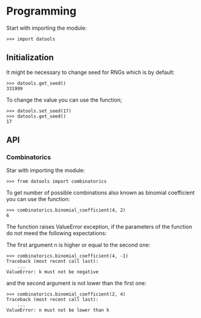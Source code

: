 # Programming

Start with importing the module:

    >>> import datools

## Initialization

It might be necessary to change seed for RNGs which is by default:

    >>> datools.get_seed()
    331999

To change the value you can use the function;

    >>> datools.set_seed(17)
    >>> datools.get_seed()
    17

## API

### Combinatorics

Star with importing the module:

    >>> from datools import combinatorics

To get number of possible combinations also known as binomial coefficient you
can use the function:

    >>> combinatorics.binomial_coefficient(4, 2)
    6

The function raises ValueError exception, if the parameters of the function do
not meed the following expectations:

The first argument n is higher or equal to the second one:

    >>> combinatorics.binomial_coefficient(4, -1)
    Traceback (most recent call last):
        ...
    ValueError: k must not be negative

and the second argument is not lower than the first one:

    >>> combinatorics.binomial_coefficient(2, 4)
    Traceback (most recent call last):
        ...
    ValueError: n must not be lower than k
